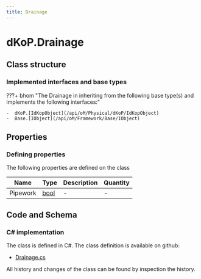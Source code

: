 ```yaml
---
title: Drainage
---
```


# dKoP.Drainage



## Class structure

### Implemented interfaces and base types

???+ bhom "The Drainage in inheriting from the following base type(s) and implements the following interfaces:"

    -  dKoP.[IdKopObject](/api/oM/Physical/dKoP/IdKopObject)
    -  Base.[IObject](/api/oM/Framework/Base/IObject)


## Properties



### Defining properties

The following properties are defined on the class

| Name             | Type             | Description      | Quantity         |
|------------------|------------------|------------------|------------------|
| Pipework | [bool](https://learn.microsoft.com/en-us/dotnet/api/System.Boolean?view=netstandard-2.0) | - | - |


## Code and Schema

### C# implementation

The class is defined in C#. The class definition is available on github:

- [Drainage.cs](https://github.com/BHoM/dKoP_Toolkit/blob/develop/dKoP_oM/Perfomance/Services/Drainage.cs)

All history and changes of the class can be found by inspection the history.
